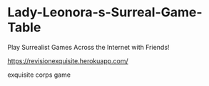 # Lady-Leonora-s-Surreal-Game-Table
Play Surrealist Games Across the Internet with Friends!

https://revisionexquisite.herokuapp.com/


exquisite corps game
